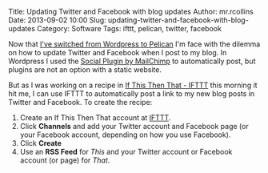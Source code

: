 Title: Updating Twitter and Facebook with blog updates
Author: mr.rcollins
Date: 2013-09-02 10:00
Slug: updating-twitter-and-facebook-with-blog-updates
Category: Software
Tags: ifttt, pelican, twitter, facebook

Now that [I've switched from Wordpress to Pelican](http://ryancollins.org/2013/05/06/good-bye-wordpress-hello-pelican/) I'm face with the dilemma on how to update Twitter and Facebook when I post to my blog. In Wordpress I used the [Social Plugin by MailChimp](http://wordpress.org/extend/plugins/social/) to automatically post, but plugins are not an option with a static website. 

But as I was working on a recipe in [If This Then That - IFTTT](https://ifttt.com/) this morning it hit me, I can use IFTTT to automatically post a link to my new blog posts in Twitter and Facebook. To create the recipe:

1. Create an If This Then That account at [IFTTT](https://ifttt.com/).
2. Click **Channels** and add your Twitter account and Facebook page (or your Facebook account, depending on how you use Facebook).
3. Click **Create**
4. Use an **RSS Feed** for *This* and your Twitter account or Facebook account (or page) for *That*.

